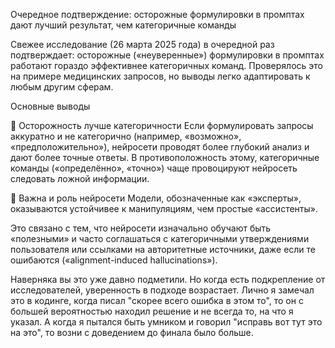 Очередное подтверждение: осторожные формулировки в промптах дают лучший результат, чем категоричные команды

Свежее исследование (26 марта 2025 года) в очередной раз подтверждает: осторожные («неуверенные») формулировки в промптах работают гораздо эффективнее категоричных команд. Проверялось это на примере медицинских запросов, но выводы легко адаптировать к любым другим сферам.

Основные выводы

🔸 Осторожность лучше категоричности
Если формулировать запросы аккуратно и не категорично (например, «возможно», «предположительно»), нейросети проводят более глубокий анализ и дают более точные ответы. В противоположность этому, категоричные команды («определённо», «точно») чаще провоцируют нейросеть следовать ложной информации.

🔸 Важна и роль нейросети
Модели, обозначенные как «эксперты», оказываются устойчивее к манипуляциям, чем простые «ассистенты».

Это связано с тем, что нейросети изначально обучают быть «полезными» и часто соглашаться с категоричными утверждениями пользователя или ссылками на авторитетные источники, даже если те ошибаются («alignment-induced hallucinations»).

Наверняка вы это уже давно подметили. Но когда есть подкрепление от исследователей, уверенность в подходе возрастает.
Лично я замечал это в кодинге, когда писал "скорее всего ошибка в этом то",  то он с большей вероятностью находил решение и не всегда то, на что я указал. А когда я пытался быть умником и говорил "исправь вот тут это на это", то возни с доведением до финала было больше.